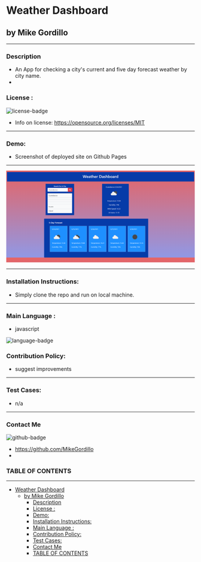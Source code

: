 
# Weather Dashboard
## by Mike Gordillo
_______________________________________________________________
### Description 
* An App for checking a city's current and five day forecast weather by  city name.
* 
### License : 
<img src='https://img.shields.io/badge/license-MIT-blue' alt="license-badge">
  
* Info on license: https://opensource.org/licenses/MIT
_______________________________________________________________

### Demo:
* Screenshot of deployed site on Github Pages

_______________________________________________________________

<img src='assets/Weather.png' alt="WeatherDashboard">

_______________________________________________________________

### Installation Instructions:
* Simply clone the repo and run on local machine.

_______________________________________________________________

### Main Language : 
* javascript
<img src = "https://img.shields.io/badge/javascript%20-%2343853D.svg" alt="language-badge">

### Contribution Policy: 
* suggest improvements
_______________________________________________________________
### Test Cases:
* n/a
_______________________________________________________________
### Contact Me 

<img src='https://img.shields.io/badge/github-vanscoyro-orange' alt="github-badge">

* https://github.com/MikeGordillo
* 

### TABLE OF CONTENTS 
_______________________________________________________________
- [Weather Dashboard](#weather-dashboard)
  - [by Mike Gordillo](#by-mike-gordillo)
    - [Description](#description)
    - [License :](#license-)
    - [Demo:](#demo)
    - [Installation Instructions:](#installation-instructions)
    - [Main Language :](#main-language-)
    - [Contribution Policy:](#contribution-policy)
    - [Test Cases:](#test-cases)
    - [Contact Me](#contact-me)
    - [TABLE OF CONTENTS](#table-of-contents)



    
  
